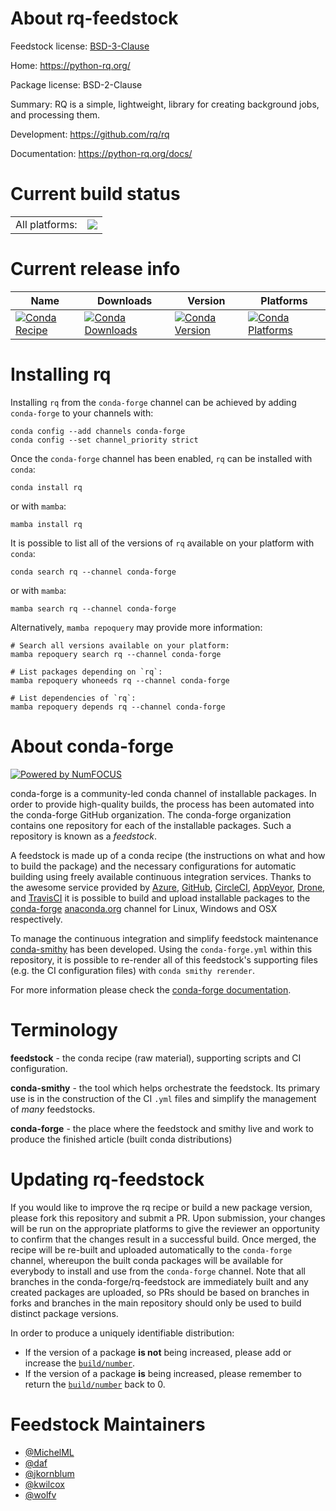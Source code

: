 About rq-feedstock
==================

Feedstock license: [BSD-3-Clause](https://github.com/conda-forge/rq-feedstock/blob/main/LICENSE.txt)

Home: https://python-rq.org/

Package license: BSD-2-Clause

Summary: RQ is a simple, lightweight, library for creating background jobs, and processing them.

Development: https://github.com/rq/rq

Documentation: https://python-rq.org/docs/

Current build status
====================


<table><tr><td>All platforms:</td>
    <td>
      <a href="https://dev.azure.com/conda-forge/feedstock-builds/_build/latest?definitionId=4314&branchName=main">
        <img src="https://dev.azure.com/conda-forge/feedstock-builds/_apis/build/status/rq-feedstock?branchName=main">
      </a>
    </td>
  </tr>
</table>

Current release info
====================

| Name | Downloads | Version | Platforms |
| --- | --- | --- | --- |
| [![Conda Recipe](https://img.shields.io/badge/recipe-rq-green.svg)](https://anaconda.org/conda-forge/rq) | [![Conda Downloads](https://img.shields.io/conda/dn/conda-forge/rq.svg)](https://anaconda.org/conda-forge/rq) | [![Conda Version](https://img.shields.io/conda/vn/conda-forge/rq.svg)](https://anaconda.org/conda-forge/rq) | [![Conda Platforms](https://img.shields.io/conda/pn/conda-forge/rq.svg)](https://anaconda.org/conda-forge/rq) |

Installing rq
=============

Installing `rq` from the `conda-forge` channel can be achieved by adding `conda-forge` to your channels with:

```
conda config --add channels conda-forge
conda config --set channel_priority strict
```

Once the `conda-forge` channel has been enabled, `rq` can be installed with `conda`:

```
conda install rq
```

or with `mamba`:

```
mamba install rq
```

It is possible to list all of the versions of `rq` available on your platform with `conda`:

```
conda search rq --channel conda-forge
```

or with `mamba`:

```
mamba search rq --channel conda-forge
```

Alternatively, `mamba repoquery` may provide more information:

```
# Search all versions available on your platform:
mamba repoquery search rq --channel conda-forge

# List packages depending on `rq`:
mamba repoquery whoneeds rq --channel conda-forge

# List dependencies of `rq`:
mamba repoquery depends rq --channel conda-forge
```


About conda-forge
=================

[![Powered by
NumFOCUS](https://img.shields.io/badge/powered%20by-NumFOCUS-orange.svg?style=flat&colorA=E1523D&colorB=007D8A)](https://numfocus.org)

conda-forge is a community-led conda channel of installable packages.
In order to provide high-quality builds, the process has been automated into the
conda-forge GitHub organization. The conda-forge organization contains one repository
for each of the installable packages. Such a repository is known as a *feedstock*.

A feedstock is made up of a conda recipe (the instructions on what and how to build
the package) and the necessary configurations for automatic building using freely
available continuous integration services. Thanks to the awesome service provided by
[Azure](https://azure.microsoft.com/en-us/services/devops/), [GitHub](https://github.com/),
[CircleCI](https://circleci.com/), [AppVeyor](https://www.appveyor.com/),
[Drone](https://cloud.drone.io/welcome), and [TravisCI](https://travis-ci.com/)
it is possible to build and upload installable packages to the
[conda-forge](https://anaconda.org/conda-forge) [anaconda.org](https://anaconda.org/)
channel for Linux, Windows and OSX respectively.

To manage the continuous integration and simplify feedstock maintenance
[conda-smithy](https://github.com/conda-forge/conda-smithy) has been developed.
Using the ``conda-forge.yml`` within this repository, it is possible to re-render all of
this feedstock's supporting files (e.g. the CI configuration files) with ``conda smithy rerender``.

For more information please check the [conda-forge documentation](https://conda-forge.org/docs/).

Terminology
===========

**feedstock** - the conda recipe (raw material), supporting scripts and CI configuration.

**conda-smithy** - the tool which helps orchestrate the feedstock.
                   Its primary use is in the construction of the CI ``.yml`` files
                   and simplify the management of *many* feedstocks.

**conda-forge** - the place where the feedstock and smithy live and work to
                  produce the finished article (built conda distributions)


Updating rq-feedstock
=====================

If you would like to improve the rq recipe or build a new
package version, please fork this repository and submit a PR. Upon submission,
your changes will be run on the appropriate platforms to give the reviewer an
opportunity to confirm that the changes result in a successful build. Once
merged, the recipe will be re-built and uploaded automatically to the
`conda-forge` channel, whereupon the built conda packages will be available for
everybody to install and use from the `conda-forge` channel.
Note that all branches in the conda-forge/rq-feedstock are
immediately built and any created packages are uploaded, so PRs should be based
on branches in forks and branches in the main repository should only be used to
build distinct package versions.

In order to produce a uniquely identifiable distribution:
 * If the version of a package **is not** being increased, please add or increase
   the [``build/number``](https://docs.conda.io/projects/conda-build/en/latest/resources/define-metadata.html#build-number-and-string).
 * If the version of a package **is** being increased, please remember to return
   the [``build/number``](https://docs.conda.io/projects/conda-build/en/latest/resources/define-metadata.html#build-number-and-string)
   back to 0.

Feedstock Maintainers
=====================

* [@MichelML](https://github.com/MichelML/)
* [@daf](https://github.com/daf/)
* [@jkornblum](https://github.com/jkornblum/)
* [@kwilcox](https://github.com/kwilcox/)
* [@wolfv](https://github.com/wolfv/)

